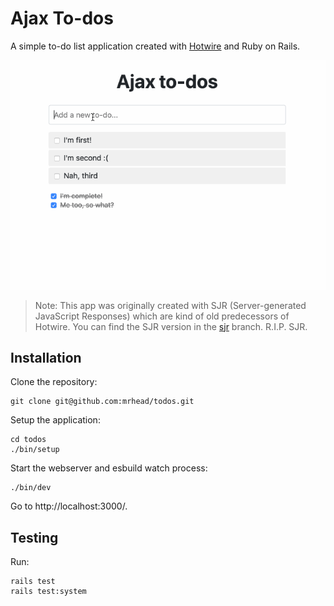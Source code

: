 # Ajax To-dos

A simple to-do list application created with [Hotwire](https://hotwire.dev/) and Ruby on Rails.

![Ajax to-dos GIF](todos.gif)

> Note: This app was originally created with SJR (Server-generated JavaScript Responses) which are kind of old predecessors of Hotwire. You can find the SJR version in the [sjr](https://github.com/mrhead/todos/tree/sjr) branch. R.I.P. SJR.

## Installation

Clone the repository:

```
git clone git@github.com:mrhead/todos.git
```

Setup the application:

```
cd todos
./bin/setup
```

Start the webserver and esbuild watch process:

```
./bin/dev
```

Go to http://localhost:3000/.

## Testing

Run:

```
rails test
rails test:system
```
